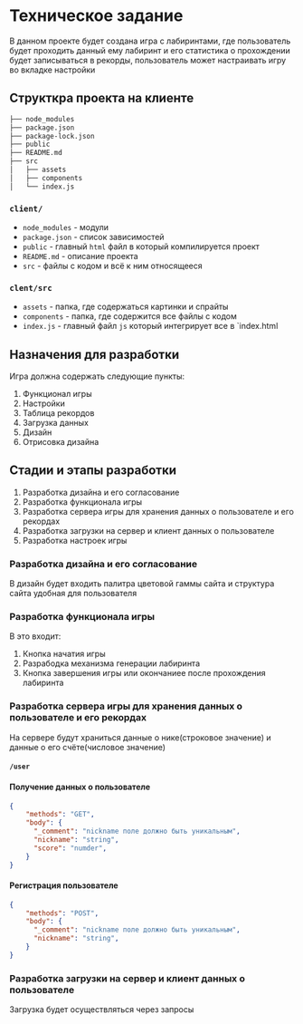 # Техническое задание

В данном проекте будет создана игра с лабиринтами, где пользователь будет 
проходить данный ему лабиринт и его статистика о прохождении будет записываться в рекорды, 
пользователь может настраивать игру во вкладке настройки

## Структкра проекта на клиенте
```txt
├── node_modules
├── package.json
├── package-lock.json
├── public
├── README.md
├── src
│   ├── assets
│   ├── components
│   └── index.js
```

### `client/`

- `node_modules` - модули
- `package.json` - список зависимостей
- `public` - главный `html` файл в который компилируется проект
- `README.md` - описание проекта
- `src` - файлы с кодом и всё к ним относящееся


### `clent/src`

- `assets` - папка, где содержаться картинки и спрайты
- `components` - папка, где содержится все файлы с кодом
- `index.js` - главный файл `js` который интегрирует все в `index.html

## Назначения для разработки

Игра должна содержать следующие пункты:

1.	Функционал игры
2.	Настройки
3.	Таблица рекордов
4.	Загрузка данных
5.	Дизайн
6.	Отрисовка дизайна


## Стадии и этапы разработки

1.	Разработка дизайна и его согласование
2.	Разработка функционала игры
3.	Разработка сервера игры для хранения данных о пользователе и его рекордах
4.	Разработка загрузки на сервер и клиент данных о пользователе
5.	Разработка настроек игры

### Разработка дизайна и его согласование

В дизайн будет входить палитра цветовой гаммы сайта и структура сайта удобная для пользователя

### Разработка функционала игры

В это входит:
1. Кнопка начатия игры
2. Разрабодка механизма генерации лабиринта
3. Кнопка завершения игры или окончаниее после прохождения лабиринта

### Разработка сервера игры для хранения данных о пользователе и его рекордах

На сервере будут храниться данные о нике(строковое значение) и данные о его счёте(числовое значение)

#### `/user`

#### Получение данных о пользователе

```json
{
    "methods": "GET",
    "body": {
      "_comment": "nickname поле должно быть уникальным",
      "nickname": "string",
      "score": "numder",
    }
}
```

#### Регистрация пользователе

```json
{
    "methods": "POST",
    "body": {
      "_comment": "nickname поле должно быть уникальным",
      "nickname": "string",
    }
}
```

### Разработка загрузки на сервер и клиент данных о пользователе

Загрузка будет осуществляться через запросы


